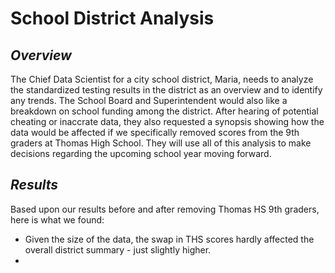 # School District Analysis
## *Overview*
The Chief Data Scientist for a city school district, Maria, needs to analyze the standardized testing results in the district as an overview and to identify any trends. The School Board and Superintendent would also like a breakdown on school funding among the district. After hearing of potential cheating or inaccrate data, they also requested a synopsis showing how the data would be affected if we specifically removed scores from the 9th graders at Thomas High School. They will use all of this analysis to make decisions regarding the upcoming school year moving forward. 
## *Results*
Based upon our results before and after removing Thomas HS 9th graders, here is what we found:
* Given the size of the data, the swap in THS scores hardly affected the overall district summary - just slightly higher.
* 
